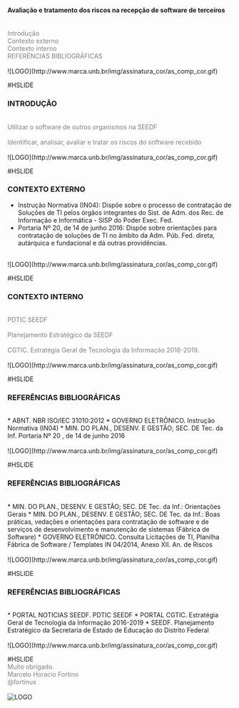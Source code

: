 <!-- .slide: data-autoslide="10000" -->

#### Avaliação e tratamento dos riscos na recepção de software de terceiros
<br>
<span style="color:gray">Introdução</span>
<br>
<span style="color:gray">Contexto externo</span>
<br>
<span style="color:gray">Contexto interno</span>
<br>
<span style="color:gray">REFERÊNCIAS BIBLIOGRÁFICAS</span>
<br>
<br>
![LOGO](http://www.marca.unb.br/img/assinatura_cor/as_comp_cor.gif)

#HSLIDE

### INTRODUÇÂO
<br>
<span style="color:gray">Utilizar o software de outros organismos na SEEDF</span>
<br>
<br>
<span style="color:gray">Identificar, analisar, avaliar e tratar os riscos do software recebido</span>
<br>
<br>
![LOGO](http://www.marca.unb.br/img/assinatura_cor/as_comp_cor.gif)

#HSLIDE
### CONTEXTO EXTERNO
- Instrução Normativa (IN04): Dispõe sobre o processo de contratação de Soluções de TI pelos órgãos integrantes do Sist. de Adm. dos Rec. de Informação e Informática - SISP do Poder Exec. Fed. 
- Portaria Nº 20, de 14 de junho 2016: Dispõe sobre orientações para contratação de soluções de TI no âmbito da Adm. Púb. Fed. direta, autárquica e fundacional e dá outras providências.
<br>
![LOGO](http://www.marca.unb.br/img/assinatura_cor/as_comp_cor.gif)

#HSLIDE
### CONTEXTO INTERNO
<br>
<span style="color:gray">PDTIC SEEDF</span>
<br>
<br>
<span style="color:gray">Planejamento Estratégico da SEEDF</span>
<br>
<br>
<span style="color:gray">CGTIC. Estratégia Geral de Tecnologia da Informação 2016-2019.</span>
<br>
<br>
![LOGO](http://www.marca.unb.br/img/assinatura_cor/as_comp_cor.gif)

#HSLIDE
### REFERÊNCIAS BIBLIOGRÁFICAS
<br>
* ABNT. NBR ISO/IEC 31010:2012
* GOVERNO ELETRÔNICO. Instrução Normativa (IN04)
* MIN. DO PLAN., DESENV. E GESTÃO; SEC. DE Tec. da Inf. Portaria Nº 20 , de 14 de junho 2016
<br>
<br>
![LOGO](http://www.marca.unb.br/img/assinatura_cor/as_comp_cor.gif)

#HSLIDE
### REFERÊNCIAS BIBLIOGRÁFICAS
<br>
* MIN. DO PLAN., DESENV. E GESTÃO; SEC. DE Tec. da Inf.: Orientações Gerais
* MIN. DO PLAN., DESENV. E GESTÃO; SEC. DE Tec. da Inf.: Boas práticas, vedações e orientações para contratação de software e de serviços de desenvolvimento e manutenção de sistemas (Fábrica de Software)
* GOVERNO ELETRÔNICO.  Consulta Licitações de TI, Planilha Fábrica de Software / Templates IN 04/2014, Anexo XII. An. de Riscos
<br>
<br>
![LOGO](http://www.marca.unb.br/img/assinatura_cor/as_comp_cor.gif)

#HSLIDE
### REFERÊNCIAS BIBLIOGRÁFICAS
<br>
* PORTAL NOTICIAS SEEDF. PDTIC SEEDF
* PORTAL CGTIC. Estratégia Geral de Tecnologia da Informação 2016-2019
* SEEDF. Planejamento Estratégico da Secretaria de Estado de Educação do Distrito Federal
<br>
<br>
![LOGO](http://www.marca.unb.br/img/assinatura_cor/as_comp_cor.gif)

#HSLIDE
<br>
<span style="color:gray">Muito obrigado.</span>
<br>
<span style="color:gray">Marcelo Horacio Fortino</span>
<br>
<span style="color:gray">@fortinux</span>
<br>
<br>
![LOGO](http://www.marca.unb.br/img/assinatura_cor/as_comp_cor.gif)
